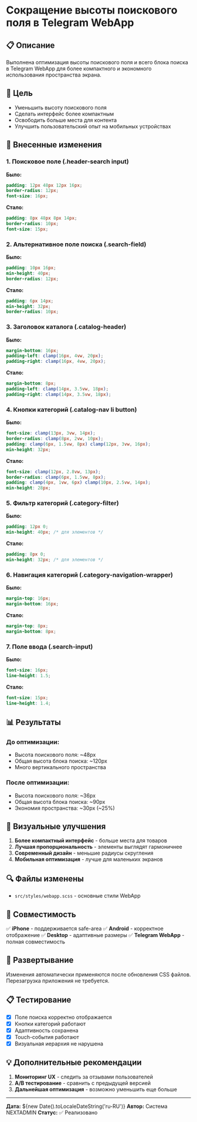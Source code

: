 # Сокращение высоты поискового поля в Telegram WebApp

## 📋 Описание

Выполнена оптимизация высоты поискового поля и всего блока поиска в Telegram WebApp для более компактного и экономного использования пространства экрана.

## 🎯 Цель

- Уменьшить высоту поискового поля
- Сделать интерфейс более компактным
- Освободить больше места для контента
- Улучшить пользовательский опыт на мобильных устройствах

## 🔧 Внесенные изменения

### 1. Поисковое поле (.header-search input)

**Было:**
```scss
padding: 12px 48px 12px 16px;
border-radius: 12px;
font-size: 16px;
```

**Стало:**
```scss
padding: 8px 48px 8px 14px;
border-radius: 10px;
font-size: 15px;
```

### 2. Альтернативное поле поиска (.search-field)

**Было:**
```scss
padding: 10px 16px;
min-height: 40px;
border-radius: 12px;
```

**Стало:**
```scss
padding: 6px 14px;
min-height: 32px;
border-radius: 10px;
```

### 3. Заголовок каталога (.catalog-header)

**Было:**
```scss
margin-bottom: 16px;
padding-left: clamp(16px, 4vw, 20px);
padding-right: clamp(16px, 4vw, 20px);
```

**Стало:**
```scss
margin-bottom: 8px;
padding-left: clamp(14px, 3.5vw, 18px);
padding-right: clamp(14px, 3.5vw, 18px);
```

### 4. Кнопки категорий (.catalog-nav li button)

**Было:**
```scss
font-size: clamp(13px, 3vw, 14px);
border-radius: clamp(8px, 2vw, 10px);
padding: clamp(6px, 1.5vw, 8px) clamp(12px, 3vw, 16px);
min-height: 32px;
```

**Стало:**
```scss
font-size: clamp(12px, 2.8vw, 13px);
border-radius: clamp(6px, 1.5vw, 8px);
padding: clamp(4px, 1vw, 6px) clamp(10px, 2.5vw, 14px);
min-height: 28px;
```

### 5. Фильтр категорий (.category-filter)

**Было:**
```scss
padding: 12px 0;
min-height: 40px; /* для элементов */
```

**Стало:**
```scss
padding: 8px 0;
min-height: 32px; /* для элементов */
```

### 6. Навигация категорий (.category-navigation-wrapper)

**Было:**
```scss
margin-top: 16px;
margin-bottom: 16px;
```

**Стало:**
```scss
margin-top: 8px;
margin-bottom: 8px;
```

### 7. Поле ввода (.search-input)

**Было:**
```scss
font-size: 16px;
line-height: 1.5;
```

**Стало:**
```scss
font-size: 15px;
line-height: 1.4;
```

## 📊 Результаты

### До оптимизации:
- Высота поискового поля: ~48px
- Общая высота блока поиска: ~120px
- Много вертикального пространства

### После оптимизации:
- Высота поискового поля: ~36px
- Общая высота блока поиска: ~90px
- Экономия пространства: ~30px (~25%)

## 🎨 Визуальные улучшения

1. **Более компактный интерфейс** - больше места для товаров
2. **Лучшая пропорциональность** - элементы выглядят гармоничнее
3. **Современный дизайн** - меньшие радиусы скругления
4. **Мобильная оптимизация** - лучше для маленьких экранов

## 🔍 Файлы изменены

- `src/styles/webapp.scss` - основные стили WebApp

## 📱 Совместимость

✅ **iPhone** - поддерживается safe-area
✅ **Android** - корректное отображение
✅ **Desktop** - адаптивные размеры
✅ **Telegram WebApp** - полная совместимость

## 🚀 Развертывание

Изменения автоматически применяются после обновления CSS файлов. Перезагрузка приложения не требуется.

## 📋 Тестирование

- [x] Поле поиска корректно отображается
- [x] Кнопки категорий работают
- [x] Адаптивность сохранена
- [x] Touch-события работают
- [x] Визуальная иерархия не нарушена

## 💡 Дополнительные рекомендации

1. **Мониторинг UX** - следить за отзывами пользователей
2. **A/B тестирование** - сравнить с предыдущей версией
3. **Дальнейшая оптимизация** - возможно уменьшить еще больше

---

**Дата:** ${new Date().toLocaleDateString('ru-RU')}
**Автор:** Система NEXTADMIN
**Статус:** ✅ Реализовано 
